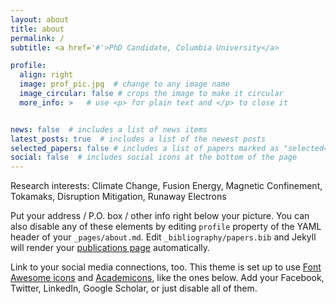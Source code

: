 ```yaml
---
layout: about
title: about
permalink: /
subtitle: <a href='#'>PhD Candidate, Columbia University</a> 

profile:
  align: right
  image: prof_pic.jpg  # change to any image name
  image_circular: false # crops the image to make it circular
  more_info: >   # use <p> for plain text and </p> to close it 


news: false  # includes a list of news items
latest_posts: true  # includes a list of the newest posts
selected_papers: false # includes a list of papers marked as "selected={true}"
social: false  # includes social icons at the bottom of the page
---
```


Research interests:
Climate Change, Fusion Energy, Magnetic Confinement, Tokamaks, Disruption Mitigation, Runaway Electrons

Put your address / P.O. box / other info right below your picture. You can also disable any of these elements by editing `profile` property of the YAML header of your `_pages/about.md`. Edit `_bibliography/papers.bib` and Jekyll will render your [publications page](/al-folio/publications/) automatically.

Link to your social media connections, too. This theme is set up to use [Font Awesome icons](http://fortawesome.github.io/Font-Awesome/) and [Academicons](https://jpswalsh.github.io/academicons/), like the ones below. Add your Facebook, Twitter, LinkedIn, Google Scholar, or just disable all of them.